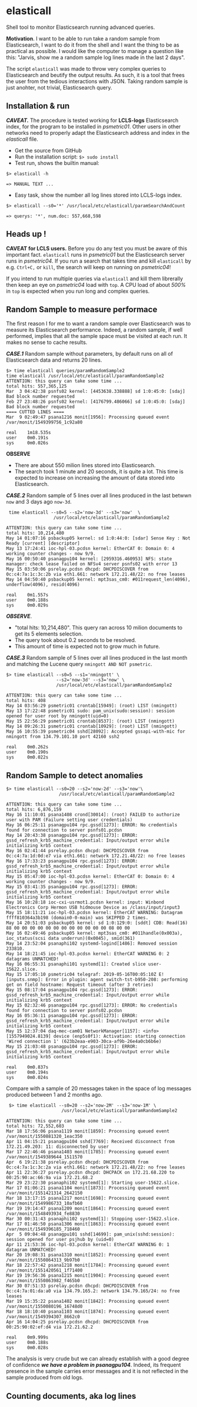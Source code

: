 
# elasticall

Shell tool to monitor Elasticsearch running advanced queries.

**Motivation**. I want to be able to run take a random sample from Elasticsearch, I want to do it from the shell and I want the thing to be as practical as possible. I would like the computer to manage a question like this: "Jarvis, show me a random sample log lines made in the last 2 days". 

The script `elasticall` was made to throw very complex queries to Elasticsearch and beutify the output results. As such, it is a tool that frees the user from the tedious interactions with JSON. Taking random sample is just anohter, not trivial, Elasticsearch query.

## Installation & run

***CAVEAT.*** The procedure is tested working for **LCLS-logs** Elasticsearch index, for the program to be installed in *psmetric01*. Other users in other networks need to properly adapt the Elasticsearch address and index in the *elasticall* file.

- Get the source from GitHub
- Run the installation script: `$> sudo install`
- Test run, shows the builtin manual: 
```
$> elasticall -h
```
```
=> MANUAL TEXT ...
```

- Easy task, show the number all log lines stored into LCLS-logs index.

```
$> elasticall --s0='*' /usr/local/etc/elasticall/paramSearchAndCount
```

```
=> querys: '*', num.doc: 557,668,598
```

## Heads up ! 

**CAVEAT for LCLS users.** Before you do any test you must be aware of this important fact. `elasticall` runs in *psmetric01* but the Elasticsearch server runs in *psmetric04*. If you run a search that takes time and kill `elasticall` by e.g. `Ctrl+C,` or `kill`, the search will keep on running on *psmetric04*! 

If you intend to run multiple queries via `elasticall` and kill them librerally then keep an eye on *psmetric04* load with `top`. A CPU load of about *500%* in `top` is expected when you run long and complex queries.


## Random Sample to measure performace

The first reason I for me to want a random sample over Elasticsearch  was to measure its Elasticsearch performance. Indeed, a random sample, if well performed, implies that all the sample space must be visited at each run. It makes no sense to cache results. 


***CASE.1*** Random sample without parameters, by default runs on all of Elasticsearch data and returns 20 lines. 

```
$> time elasticall queries/paramRandomSample2
time elasticall /usr/local/etc/elasticall/paramRandomSample2 
ATTENTION: this query can take some time ... 
total hits: 557,365,125
Mar  3 04:42:38 psnfs02 kernel: [4453638.338888] sd 1:0:45:0: [sdaj] Bad block number requested
Feb 27 23:48:26 psnfs02 kernel: [4176799.486066] sd 1:0:45:0: [sdaj] Bad block number requested
==== CUTTED LINES ====
Mar  9 02:49:47 psana1216 monit[1956]: Processing queued event /var/monit/1549399756_1c92a80

real    1m18.535s
user    0m0.191s
sys     0m0.026s
```

**OBSERVE**
- There are about 550 milion lines stored into Elasticsearch. 
- The search took 1 minute and 20 seconds, it is quite a lot. This time is expected to increase on increasing the amount of data stored into Elasticsearch.


***CASE.2*** Random sample of 5 lines over all lines produced in the last betwwn `now` and 3 days ago `now-3d`.

```
 time elasticall --s0=5 --s2='now-3d' --s3='now'  \
                  /usr/local/etc/elasticall/paramRandomSample2
```

```
ATTENTION: this query can take some time ... 
total hits: 10,214,480
May 14 01:07:16 psbackup05 kernel: sd 1:0:44:0: [sdar] Sense Key : Not Ready [current] [descriptor] 
May 13 17:24:41 ioc-hpl-03.pcdsn kernel: EtherCAT 0: Domain 0: 4 working counter changes - now 9/9.
May 16 00:50:40 psanagpu104 kernel: [2959316.460953] NFS: state manager: check lease failed on NFSv4 server psnfs02 with error 13
May 15 03:50:06 psrelay.pcdsn dhcpd: DHCPDISCOVER from 0c:c4:7a:1c:3c:2b via eth1.661: network 172.21.48/22: no free leases
May 14 04:50:40 psbackup05 kernel: mpt3sas_cm0: #011request_len(4096), underflow(4096), resid(4096)

real    0m1.557s
user    0m0.188s
sys     0m0.029s
```

***OBSERVE***. 
- "total hits: 10,214,480". This query ran across 10 milion documents to get its 5 elements selection.
- The query took about 0.2 seconds to be resolved.
- This amount of time is expected not to grow much in future.

***CASE.3*** Random sample of 5 lines over all lines produced in the last month and matching the Lucene query `nmingott AND NOT psmetric`.

```
$> time elasticall --s0=5 --s1='nmingott' \
                   --s2='now-3d' --s3='now' \
                   /usr/local/etc/elasticall/paramRandomSample2 
```
```
ATTENTION: this query can take some time ... 
total hits: 408
May 14 03:56:29 psmetric01 crontab[15949]: (root) LIST (nmingott)
May 13 17:22:48 psmetric01 sudo: pam_unix(sudo:session): session opened for user root by nmingott(uid=0)
May 15 22:56:29 psmetric01 crontab[8537]: (root) LIST (nmingott)
May 14 09:26:31 psmetric01 crontab[10929]: (root) LIST (nmingott)
May 16 10:55:39 psmetric04 sshd[28092]: Accepted gssapi-with-mic for nmingott from 134.79.101.10 port 42160 ssh2

real    0m0.262s
user    0m0.190s
sys     0m0.022s
```


## Random Sample to detect anomalies 


```
$> time elasticall --s0=20 --s2='now-2d' --s3='now'\
                    /usr/local/etc/elasticall/paramRandomSample2
```
```
ATTENTION: this query can take some time ... 
total hits: 6,876,159
May 16 11:10:01 psana1408 crond[30014]: (root) FAILED to authorize user with PAM (Failure setting user credentials)
May 16 06:25:11 psanagpu104 rpc.gssd[1273]: ERROR: No credentials found for connection to server psnfs01.pcdsn
May 14 20:43:38 psanagpu104 rpc.gssd[1273]: ERROR: gssd_refresh_krb5_machine_credential: Input/output error while initializing krb5 context
May 16 02:41:44 psrelay.pcdsn dhcpd: DHCPDISCOVER from 0c:c4:7a:1d:0d:e7 via eth1.661: network 172.21.48/22: no free leases
May 16 17:33:23 psanagpu104 rpc.gssd[1273]: ERROR: gssd_refresh_krb5_machine_credential: Input/output error while initializing krb5 context
May 15 05:47:00 ioc-hpl-03.pcdsn kernel: EtherCAT 0: Domain 0: 4 working counter changes - now 9/9.
May 15 03:41:35 psanagpu104 rpc.gssd[1273]: ERROR: gssd_refresh_krb5_machine_credential: Input/output error while initializing krb5 context
May 16 10:28:18 ioc-cxi-usrmot1.pcdsn kernel: input: Winbond Electronics Corp Hermon USB hidmouse Device as /class/input/input3
May 15 18:11:21 ioc-hpl-03.pcdsn kernel: EtherCAT WARNING: Datagram ffff810364a3b198 (domain0-0-main) was SKIPPED 2 times.
May 14 20:51:03 psbackup05 kernel: sd 1:0:129:0: [sddt] CDB: Read(16) 88 00 00 00 00 00 00 00 00 00 00 00 00 08 00 00
May 16 02:49:46 psbackup05 kernel: mpt3sas_cm0: #011handle(0x003a), ioc_status(scsi data underrun)(0x0045), smid(361)
May 14 23:52:04 psanaphi102 systemd-logind[1486]: Removed session 233810.
May 14 18:21:45 ioc-hpl-03.pcdsn kernel: EtherCAT WARNING 0: 2 datagrams UNMATCHED!
May 16 06:55:31 psanaphi101 systemd[1]: Created slice user-15622.slice.
May 15 17:05:10 psmetric04 telegraf: 2019-05-16T00:05:10Z E! [inputs.snmp]: Error in plugin: agent switch-tst-b950-208: performing get on field hostname: Request timeout (after 3 retries)
May 15 08:17:04 psanagpu104 rpc.gssd[1273]: ERROR: gssd_refresh_krb5_machine_credential: Input/output error while initializing krb5 context
May 15 02:32:46 psanagpu104 rpc.gssd[1273]: ERROR: No credentials found for connection to server psnfs02.pcdsn
May 16 05:36:11 psanagpu104 rpc.gssd[1273]: ERROR: gssd_refresh_krb5_machine_credential: Input/output error while initializing krb5 context
May 15 12:37:04 daq-mec-cam01 NetworkManager[1157]: <info>  [1557949024.8139] device (enp5s0f1): Activation: starting connection 'Wired connection 1' (623b2eaa-e903-30ca-af9b-26e4a0cb6b6e)
May 15 21:03:48 psanagpu104 rpc.gssd[1273]: ERROR: gssd_refresh_krb5_machine_credential: Input/output error while initializing krb5 context

real    0m0.837s
user    0m0.194s
sys     0m0.024s
```

Compare with a sample of 20 messages taken in the space of log messages produced between 1 and 2 months ago. 

```
 $> time elasticall --s0=20 --s2='now-2M' --s3='now-1M' \
                     /usr/local/etc/elasticall/paramRandomSample2
```

```
ATTENTION: this query can take some time ... 
total hits: 72,552,603
Mar 18 17:56:06 psana1119 monit[1859]: Processing queued event /var/monit/1550881320_1eac350
Apr 11 04:15:21 psanagpu104 sshd[7769]: Received disconnect from 172.21.49.203: 11: disconnected by user
Mar 17 22:46:46 psana1403 monit[1785]: Processing queued event /var/monit/1549389644_1511570
Apr  6 19:21:38 psrelay.pcdsn dhcpd: DHCPDISCOVER from 0c:c4:7a:1c:3c:2a via eth1.661: network 172.21.48/22: no free leases
Apr 11 22:36:27 psrelay.pcdsn dhcpd: DHCPACK on 172.21.68.220 to 00:25:90:ac:66:9a via 172.21.68.2
Mar 29 23:22:30 psanaphi102 systemd[1]: Starting user-15622.slice.
Mar 17 01:06:21 psana1104 monit[1873]: Processing queued event /var/monit/1551421314_2642150
Mar 18 13:17:15 psana1217 monit[1698]: Processing queued event /var/monit/1549986733_10afb60
Mar 19 19:14:47 psana1209 monit[1864]: Processing queued event /var/monit/1548493934_fe8830
Mar 30 00:31:43 psanaphi102 systemd[1]: Stopping user-15622.slice.
Mar 17 01:46:50 psana1306 monit[1863]: Processing queued event /var/monit/1549396185_718460
Apr  5 09:04:48 psanagpu101 sshd[14699]: pam_unix(sshd:session): session opened for user psjhub by (uid=0)
Apr 11 21:53:36 ioc-hpl-03.pcdsn kernel: EtherCAT WARNING 0: 1 datagram UNMATCHED!
Mar 20 19:08:31 psana1310 monit[1852]: Processing queued event /var/monit/1550864313_9b97b0
Mar 18 22:57:42 psana1218 monit[1784]: Processing queued event /var/monit/1551420561_1f71400
Mar 19 19:56:36 psana1215 monit[1904]: Processing queued event /var/monit/1550863982_f465b0
Mar 30 07:51:33 psrelay.pcdsn dhcpd: DHCPDISCOVER from 0c:c4:7a:01:da:a0 via 134.79.165.2: network 134.79.165/24: no free leases
Mar 19 15:35:22 psana1402 monit[1842]: Processing queued event /var/monit/1550080196_16748d0
Mar 18 18:10:40 psana1103 monit[1874]: Processing queued event /var/monit/1549394307_8662c0
Apr 16 14:04:25 psrelay.pcdsn dhcpd: DHCPDISCOVER from 00:25:90:02:ef:d4 via 172.21.62.2

real    0m9.999s
user    0m0.188s
sys     0m0.028s
```


The analysis is very crude but we can already establish with a good degree of confidence ***we have a problem in *psanagpu104****. Indeed, its frequent presence in the sample carries error messages and it is not reflected in the sample produced from old logs.


## Counting documents, aka log lines




